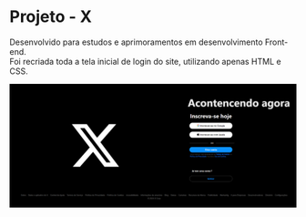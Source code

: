 # Projeto - X
Desenvolvido para estudos e aprimoramentos em desenvolvimento Front-end.<br>
Foi recriada toda a tela inicial de login do site, utilizando apenas HTML e CSS.  

![image](https://github.com/TiagoBatixta/Site_X/blob/main/Projeto_Final.png)

